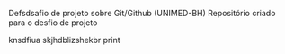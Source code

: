 Defsdsafio de projeto sobre Git/Github (UNIMED-BH)
Repositório criado para o desfio de projeto


knsdfiua skjhdblizshekbr
print
